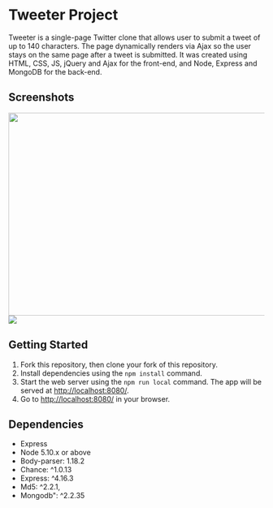 # Tweeter Project

Tweeter is a single-page Twitter clone that allows user to submit a tweet of up to 140 characters.  The page dynamically renders via Ajax so the user stays on the same page after a tweet is submitted.  It was created using HTML, CSS, JS, jQuery and Ajax for the front-end, and Node, Express and MongoDB for the back-end.


## Screenshots

<img src="https://github.com/chrisliew/tweeter/blob/master/docs/TweeterMainScreen.png" height="400px" width="1200px">
<img src="https://github.com/chrisliew/tweeter/blob/master/docs/Tweet-box.png">

## Getting Started

1. Fork this repository, then clone your fork of this repository.
2. Install dependencies using the `npm install` command.
3. Start the web server using the `npm run local` command. The app will be served at <http://localhost:8080/>.
4. Go to <http://localhost:8080/> in your browser.

## Dependencies

- Express
- Node 5.10.x or above
- Body-parser: 1.18.2
- Chance: ^1.0.13
- Express: ^4.16.3
- Md5: ^2.2.1,
- Mongodb": ^2.2.35

